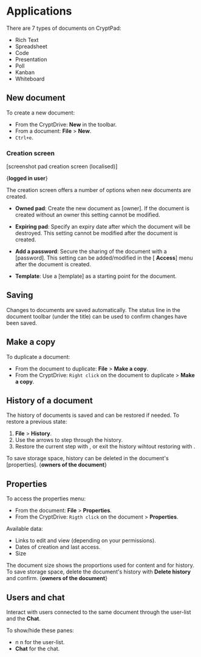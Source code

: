 
# Applications

There are 7 types of documents on CryptPad: 

- Rich Text
- Spreadsheet
- Code
- Presentation
- Poll
- Kanban
- Whiteboard

## New document

To create a new document:

- From the CryptDrive: <i class="fa fa-plus"></i> **New** in the toolbar.  
- From a document: <i class="fa fa-file-o"></i> **File** > <i class="fa fa-plus"></i> **New**.  
- `Ctrl+e`.

### Creation screen

[screenshot pad creation screen (localised)]

{**logged in user**}

The creation screen offers a number of options when new documents are created. 

- **Owned pad**: Create the new document as [owner]. If the document is created without an owner this setting cannot be modified. 
- **Expiring pad**: Specify an expiry date after which the document will be destroyed. This setting cannot be modified after the document is created.
- **Add a password**: Secure the sharing of the document with a [password]. This setting can be added/modified in the [<i class="fa fa-unlock-alt"></i> **Access**] menu after the document is created. 

- **Template**: Use a [template] as a starting point for the document.

## Saving

Changes to documents are saved automatically. The status line in the document toolbar (under the title) can be used to confirm changes have been saved.


## Make a copy

To duplicate a document: 

- From the document to duplicate: <i class="fa fa-file-o"></i> **File** > <i class="fa fa-clone"></i> **Make a copy**.  
- From the CryptDrive: `Right click` on the document to duplicate > <i class="fa fa-clone"></i> **Make a copy**.

## History of a document

The history of documents is saved and can be restored if needed. To restore a previous state: 

1. <i class="fa fa-file-o"></i> **File** > <i class="fa fa-history"></i> **History**.
1. Use the arrows <i class="fa fa-fast-backward"></i> <i class="fa fa-step-backward"></i> to step through the history. 
1. Restore the current step with <i class="fa fa-check-circle-o"></i>, or exit the history wihtout restoring with <i class="fa fa-window-close"></i>.

To save storage space, history can be deleted in the document's [properties]. {**owners of the document**}

## Properties

To access the properties menu: 

- From the document: <i class="fa fa-file-o"></i> **File** > <i class="fa fa-info-circle"></i> **Properties**.
- From the CryptDrive: `Rigth click` on the document > <i class="fa fa-info-circle"></i> **Properties**.

Available data: 

- Links to edit and view (depending on your permissions). 
- Dates of creation and last access.
- Size

The document size shows the proportions used for content and for history. To save storage space, delete the document's history with **Delete history** and confirm. {**owners of the document**}

## Users and chat

Interact with users connected to the same document through the user-list <i class="fa fa-user"></i> <i class="fa fa-eye"></i> and the <i class="fa fa-comments"></i> **Chat**. 

To show/hide these panes: 

- <i class="fa fa-user"></i> n <i class="fa fa-eye"></i> n for the user-list.
- <i class="fa fa-comments"></i> **Chat** for the chat.
